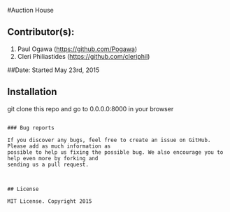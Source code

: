 #Auction House

## Contributor(s):
1. Paul Ogawa (https://github.com/Pogawa)
2. Cleri Philiastides (https://github.com/cleriphil)


##Date: Started May 23rd, 2015

## Installation


git clone this repo and go to 0.0.0.0:8000 in your browser

```

### Bug reports

If you discover any bugs, feel free to create an issue on GitHub. Please add as much information as
possible to help us fixing the possible bug. We also encourage you to help even more by forking and
sending us a pull request.



## License

MIT License. Copyright 2015
